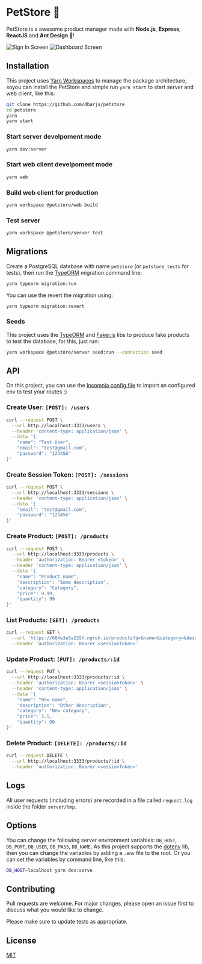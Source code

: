 # PetStore 🚀

PetStore is a awesome product manager made with **Node.js**, **Express**, **ReactJS** and **Ant Design** 🐜!

![Sign In Screen](https://raw.githubusercontent.com/dbarjs/petstore/master/docs/assets/sign-page.png)
![Dashboard Screen](https://raw.githubusercontent.com/dbarjs/petstore/master/docs/assets/dashboard-page.png)

## Installation

This project uses [Yarn Workspaces](https://classic.yarnpkg.com/en/docs/workspaces/) to manage the package architecture, soyou can install the PetStore and simple run `yarn start` to start server and web client, like this:

```bash
git clone https://github.com/dbarjs/petstore
cd petstore
yarn
yarn start
```

### Start server develpoment mode

```bash
yarn dev:server
```

### Start web client develpoment mode

```bash
yarn web
```

### Build web client for production

```bash
yarn workspace @petstore/web build
```

### Test server

```bash
yarn workspace @petstore/server test
```

## Migrations

Create a PostgreSQL database with name `petstore` (or `petstore_tests` for tests), then run the [TypeORM](https://typeorm.io/) migration command line:

```bash
yarn typeorm migration:run
```

You can use the revert the migration using:

```bash
yarn typeorm migration:revert
```

### Seeds

This project uses the [TypeORM](https://github.com/w3tecch/typeorm-seeding) and [Faker.js](https://github.com/Marak/faker.js) libs to produce fake products to test the database, for this, just run:

```bash
yarn workspace @petstore/server seed:run --connection seed
```

## API

On this project, you can use the [Insomnia config file](https://github.com/dbarjs/petstore/blob/master/insomnia.json) to import an configured env to test your routes :)

### Create User: `[POST]: /users`

```bash
curl --request POST \
  --url http://localhost:3333/users \
  --header 'content-type: application/json' \
  --data '{
	"name": "Test User",
	"email": "test@gmail.com",
	"password": "123456"
}'
```

### Create Session Token: `[POST]: /sessions`

```bash
curl --request POST \
  --url http://localhost:3333/sessions \
  --header 'content-type: application/json' \
  --data '{
	"email": "test@gmail.com",
	"password": "123456"
}'
```

### Create Product: `[POST]: /products`

```bash
curl --request POST \
  --url http://localhost:3333/products \
  --header 'authorization: Bearer <token>' \
  --header 'content-type: application/json' \
  --data '{
	"name": "Product name",
	"description": "Some description",
	"category": "Category",
	"price": 9.99,
	"quantity": 99
}'
```

### List Products: `[GET]: /products`

```bash
curl --request GET \
  --url 'https://684e3e5a235f.ngrok.io/products?q=&name=&category=&description=&page=1&per_page=10' \
  --header 'authorization: Bearer <sessionToken>'
```

### Update Product: `[PUT]: /products/:id`

```bash
curl --request PUT \
  --url http://localhost:3333/products/:id \
  --header 'authorization: Bearer <sessionToken>' \
  --header 'content-type: application/json' \
  --data '{
	"name": "New name",
	"description": "Other description",
	"category": "New category",
	"price": 3.5,
	"quantity": 90
}'
```

### Delete Product: `[DELETE]: /products/:id`

```bash
curl --request DELETE \
  --url http://localhost:3333/products/:id \
  --header 'authorization: Bearer <sessionToken>'
```

## Logs

All user requests (including errors) are recorded in a file called `request.log` inside the folder `server/tmp`.


## Options

You can change the following server environment variables: `DB_HOST`, `DB_PORT`, `DB_USER`, `DB_PASS`, `DB_NAME`.
As this project supports the [dotenv](https://www.npmjs.com/package/dotenv) lib, then you can change the variables by adding a `.env` file to the root.
Or you can set the variables by command line, like this:

```bash
DB_HOST=localhost yarn dev:serve
```

## Contributing

Pull requests are welcome. For major changes, please open an issue first to discuss what you would like to change.

Please make sure to update tests as appropriate.

## License

[MIT](https://github.com/dbarjs/petstore/blob/master/LICENSE)
